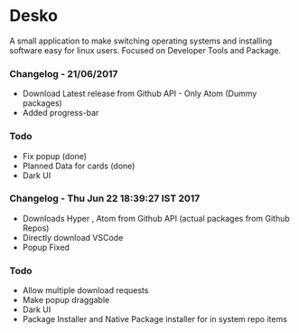 # Desko  

A small application to make switching operating systems and installing software easy for linux users. Focused on Developer Tools and Package.

### Changelog - 21/06/2017  

- Download Latest release from Github API - Only Atom (Dummy packages)
- Added progress-bar

### Todo  

- Fix popup (done)  
- Planned Data for cards  (done)
- Dark UI  


### Changelog - Thu Jun 22 18:39:27 IST 2017  

- Downloads Hyper , Atom from Github API  (actual packages from Github Repos)  
- Directly download VSCode
- Popup Fixed  

### Todo  

- Allow multiple download requests  
- Make popup draggable
- Dark UI
- Package Installer and Native Package installer for in system repo items
